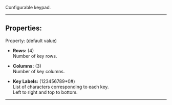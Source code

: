 Configurable keypad.

---

## Properties:
Property: (default value)

- **Rows:** (4) <br>
   Number of key rows. <br>

- **Columns:** (3) <br>
   Number of key columns. <br>

- **Key Labels:** (123456789*0\#) <br>
   List of characters corresponding to each key. <br>
   Left to right and top to bottom.

---
